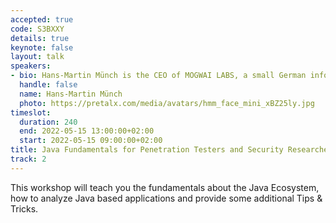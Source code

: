 ```yaml
---
accepted: true
code: S3BXXY
details: true
keynote: false
layout: talk
speakers:
- bio: Hans-Martin Münch is the CEO of MOGWAI LABS, a small German infosec boutique.
  handle: false
  name: Hans-Martin Münch
  photo: https://pretalx.com/media/avatars/hmm_face_mini_xBZ25ly.jpg
timeslot:
  duration: 240
  end: 2022-05-15 13:00:00+02:00
  start: 2022-05-15 09:00:00+02:00
title: Java Fundamentals for Penetration Testers and Security Researchers
track: 2
---
```


This workshop will teach you the fundamentals about the Java Ecosystem, how to analyze Java based applications and provide some additional Tips & Tricks.